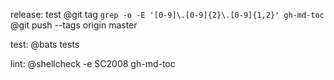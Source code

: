 release: test
	@git tag `grep -o -E '[0-9]\.[0-9]{2}\.[0-9]{1,2}' gh-md-toc`
	@git push --tags origin master

test:
	@bats tests

lint:
	@shellcheck -e SC2008 gh-md-toc
